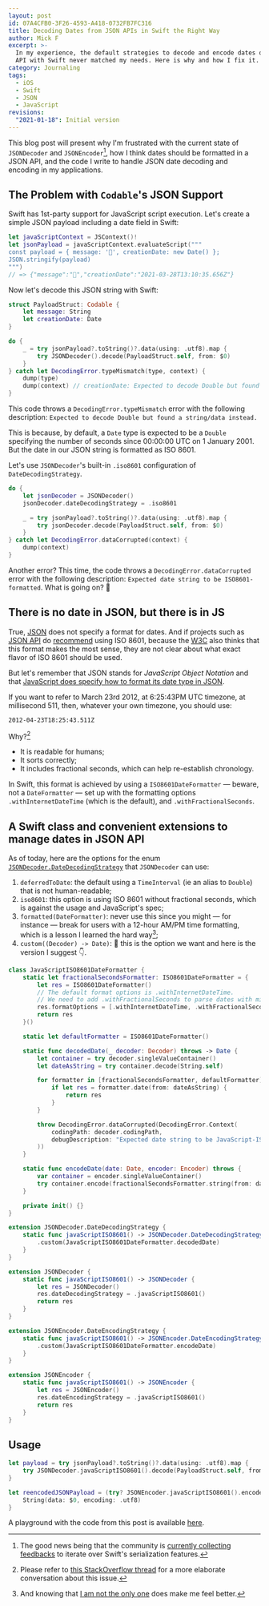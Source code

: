 ```yaml
---
layout: post
id: 07A4CFB0-3F26-4593-A418-0732FB7FC316
title: Decoding Dates from JSON APIs in Swift the Right Way
author: Mick F
excerpt: >-
  In my experience, the default strategies to decode and encode dates of JSON
  API with Swift never matched my needs. Here is why and how I fix it.
category: Journaling
tags:
  - iOS
  - Swift
  - JSON
  - JavaScript
revisions:
  "2021-01-18": Initial version
---
```


This blog post will present why I'm frustrated with the current state of
`JSONDecoder` and `JSONEncoder`[^3], how I think dates should be formatted in a
JSON API, and the code I write to handle JSON date decoding and encoding in my
applications.

## The Problem with `Codable`'s JSON Support

Swift has 1st-party support for JavaScript script execution. Let's create a
simple JSON payload including a date field in Swift:

```swift
let javaScriptContext = JSContext()!
let jsonPayload = javaScriptContext.evaluateScript("""
const payload = { message: '👋', creationDate: new Date() };
JSON.stringify(payload)
""")
// => {"message":"👋","creationDate":"2021-03-28T13:10:35.656Z"}
```

Now let's decode this JSON string with Swift:

```swift
struct PayloadStruct: Codable {
    let message: String
    let creationDate: Date
}

do {
    _ = try jsonPayload?.toString()?.data(using: .utf8).map {
        try JSONDecoder().decode(PayloadStruct.self, from: $0)
    }
} catch let DecodingError.typeMismatch(type, context) {
    dump(type)
    dump(context) // creationDate: Expected to decode Double but found a string/data instead.
}
```

This code throws a `DecodingError.typeMismatch` error with the following
description: `Expected to decode Double but found a string/data instead.`

This is because, by default, a `Date` type is expected to be a `Double`
specifying the number of seconds since 00:00:00 UTC on 1 January 2001. But the
date in our JSON string is formatted as ISO 8601.

Let's use `JSONDecoder`'s built-in `.iso8601` configuration of
`DateDecodingStrategy`.

```swift
do {
    let jsonDecoder = JSONDecoder()
    jsonDecoder.dateDecodingStrategy = .iso8601

    _ = try jsonPayload?.toString()?.data(using: .utf8).map {
        try jsonDecoder.decode(PayloadStruct.self, from: $0)
    }
} catch let DecodingError.dataCorrupted(context) {
    dump(context)
}
```

Another error? This time, the code throws a `DecodingError.dataCorrupted` error
with the following description: `Expected date string to be ISO8601-formatted`.
What is going on? 🤔

## There is no date in JSON, but there is in JS

True, [JSON][1] does not specify a format for dates. And if projects such as
[JSON API][3] do [recommend][4] using ISO 8601, because the [W3C][5] also thinks
that this format makes the most sense, they are not clear about what exact
flavor of ISO 8601 should be used.

But let's remember that JSON stands for _JavaScript Object Notation_ and that
[JavaScript does specify how to format its date type in JSON][2].

If you want to refer to March 23rd 2012, at 6:25:43PM UTC timezone, at
millisecond 511, then, whatever your own timezone, you should use:

```
2012-04-23T18:25:43.511Z
```

Why?[^1]

- It is readable for humans;
- It sorts correctly;
- It includes fractional seconds, which can help re-establish chronology.

In Swift, this format is achieved by using a `ISO8601DateFormatter` — beware,
not a `DateFormatter` — set up with the formatting options
`.withInternetDateTime` (which is the default), and `.withFractionalSeconds`.

## A Swift class and convenient extensions to manage dates in JSON API

As of today, here are the options for the enum
[`JSONDecoder.DateDecodingStrategy`][7] that `JSONDecoder` can use:

1. `deferredToDate`: the default using a `TimeInterval` (ie an alias to
   `Double`) that is not human-readable;
2. `iso8601`: this option is using ISO 8601 without fractional seconds, which is
   against the usage and JavaScript's spec;
3. `formatted(DateFormatter)`: never use this since you might — for instance —
   break for users with a 12-hour AM/PM time formatting, which is a lesson I
   learned the hard way[^2];
4. `custom((Decoder) -> Date)`: 🎉 this is the option we want and here is the
   version I suggest 👇.

```swift
class JavaScriptISO8601DateFormatter {
    static let fractionalSecondsFormatter: ISO8601DateFormatter = {
        let res = ISO8601DateFormatter()
        // The default format options is .withInternetDateTime.
        // We need to add .withFractionalSeconds to parse dates with milliseconds.
        res.formatOptions = [.withInternetDateTime, .withFractionalSeconds]
        return res
    }()

    static let defaultFormatter = ISO8601DateFormatter()

    static func decodedDate(_ decoder: Decoder) throws -> Date {
        let container = try decoder.singleValueContainer()
        let dateAsString = try container.decode(String.self)

        for formatter in [fractionalSecondsFormatter, defaultFormatter] {
            if let res = formatter.date(from: dateAsString) {
                return res
            }
        }

        throw DecodingError.dataCorrupted(DecodingError.Context(
            codingPath: decoder.codingPath,
            debugDescription: "Expected date string to be JavaScript-ISO8601-formatted."
        ))
    }

    static func encodeDate(date: Date, encoder: Encoder) throws {
        var container = encoder.singleValueContainer()
        try container.encode(fractionalSecondsFormatter.string(from: date))
    }

    private init() {}
}

extension JSONDecoder.DateDecodingStrategy {
    static func javaScriptISO8601() -> JSONDecoder.DateDecodingStrategy {
        .custom(JavaScriptISO8601DateFormatter.decodedDate)
    }
}

extension JSONDecoder {
    static func javaScriptISO8601() -> JSONDecoder {
        let res = JSONDecoder()
        res.dateDecodingStrategy = .javaScriptISO8601()
        return res
    }
}

extension JSONEncoder.DateEncodingStrategy {
    static func javaScriptISO8601() -> JSONEncoder.DateEncodingStrategy {
        .custom(JavaScriptISO8601DateFormatter.encodeDate)
    }
}

extension JSONEncoder {
    static func javaScriptISO8601() -> JSONEncoder {
        let res = JSONEncoder()
        res.dateEncodingStrategy = .javaScriptISO8601()
        return res
    }
}
```

## Usage

```swift
let payload = try jsonPayload?.toString()?.data(using: .utf8).map {
    try JSONDecoder.javaScriptISO8601().decode(PayloadStruct.self, from: $0)
}

let reencodedJSONPayload = (try? JSONEncoder.javaScriptISO8601().encode(payload)).flatMap {
    String(data: $0, encoding: .utf8)
}
```

A playground with the code from this post is available [here][10].

[^1]:
    Please refer to [this StackOverflow thread][6] for a more elaborate
    conversation about this issue.

[^2]: And knowing that [I am not the only one][8] does make me feel better.
[^3]:
    The good news being that the community is [currently collecting
    feedbacks][9] to iterate over Swift's serialization features.

[1]: https://www.json.org/
[2]:
  https://developer.mozilla.org/en-US/docs/Web/JavaScript/Reference/Global_Objects/Date/toJSON
[3]: https://jsonapi.org/
[4]: https://jsonapi.org/recommendations/#date-and-time-fields
[5]: https://www.w3.org/TR/NOTE-datetime
[6]:
  https://stackoverflow.com/questions/10286204/what-is-the-right-json-date-format
[7]:
  https://developer.apple.com/documentation/foundation/jsondecoder/datedecodingstrategy
[8]:
  https://github.com/Ranchero-Software/NetNewsWire/commit/afbe25a26c291dc5d006dfda2eb4650bcaa9f9f7
[9]: https://forums.swift.org/t/serialization-in-swift/46641
[10]: https://github.com/dirtyhenry/xcode-playgrounds
